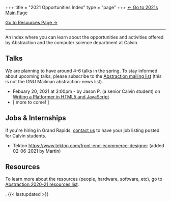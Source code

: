 +++
title = "2021 Opportunities Index"
type = "page"
+++
[<- Go to 2021s Main Page](../)

[Go to Resources Page ->](../resources/)

---

An index where you can learn about the opportunities and activities offered by Abstraction and the computer science department at Calvin.

## Talks
We are planning to have around 4-6 talks in the spring. To stay informed about upcoming talks, please subscribe to the [Abstraction mailing list](http://eepurl.com/hpV8xz) (this is not the GNU Mailman abstraction-news list).

* Febuary 20, 2021 at 3:00pm - by Jason P. (a senior Calvin student) on [Writing a Platformer in HTML5 and JavaScript](/post/jason-html5-gaming/)
* [ more to come! ]

## Jobs & Internships
If you're hiring in Grand Rapids, [contact us](/contact) to have your job listing posted for Calvin students.

* Tekton https://www.tekton.com/front-end-ecommerce-designer (added 02-06-2021 by Martin)

## Resources
To learn more about the resources (people, hardware, software, etc), go to [Abstraction 2020-21 resources list](../resources/).

.
{{< lastupdated >}}
